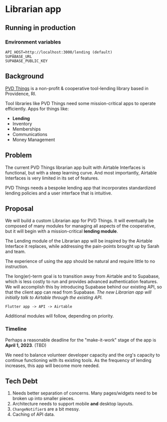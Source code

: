 # Librarian app

## Running in production

### Environment variables

```
API_HOST=http://localhost:3000/lending (default)
SUPABASE_URL
SUPABASE_PUBLIC_KEY
```

## Background

[PVD Things](https://www.pvdthings.coop) is a non-profit & cooperative tool-lending library based in Providence, RI.

Tool libraries like PVD Things need some mission-critical apps to operate efficiently. Apps for things like:

- **Lending**
- Inventory
- Memberships
- Communications
- Money Management

## Problem

The current PVD Things librarian app built with Airtable Interfaces is functional, but with a steep learning curve. And most importantly, Airtable Interfaces is very limited in its set of features.

PVD Things needs a bespoke lending app that incorporates standardized lending policies and a user interface that is intuitive.

## Proposal

We will build a custom Librarian app for PVD Things. It will eventually be composed of many modules for managing all aspects of the cooperative, but it will begin with a mission-critical **lending module**.

The Lending module of the Librarian app will be inspired by the Airtable Interface it replaces, while addressing the pain-points brought up by Sarah and team.

The experience of using the app should be natural and require little to no instruction.

The long(er)-term goal is to transition away from Airtable and to Supabase, which is less costly to run and provides advanced authentication features. We will accomplish this by introducing Supabase behind our existing API, so that the client app can read from Supabase. _The new Librarian app will initially talk to Airtable through the existing API._

`Flutter app -> API -> Airtable`

Additional modules will follow, depending on priority.

### Timeline

Perhaps a reasonable deadline for the "make-it-work" stage of the app is **April 1, 2023**. (TBD)

We need to balance volunteer developer capacity and the org's capacity to continue functioning with its existing tools. As the frequency of lending increases, this app will become more needed.

## Tech Debt

1. Needs better separation of concerns. Many pages/widgets need to be broken up into smaller pieces.
2. Architecture needs to support mobile **and** desktop layouts.
3. `ChangeNotifier`s are a bit messy.
4. Caching of API data.